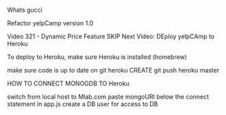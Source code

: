 Whats gucci

Refactor yelpCamp version 1.0

Video 321 - Dynamic Price Feature
SKIP
Next Video: DEploy yelpCAmp to Heroku

To deploy to Heroku, make sure Heroku is installed (homebrew)

make sure code is up to date on git
  heroku CREATE
  git push heroku master

HOW TO CONNECT MONOGDB TO Heroku

  switch from local host to Mlab.com
  paste mongoURI below the connect statement in app.js
    create a DB user for access to DB
      
